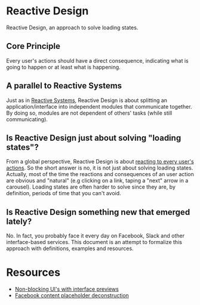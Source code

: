 # Reactive Design

Reactive Design, an approach to solve loading states.

## Core Principle

Every user's actions should have a direct consequence, indicating what is going to happen or at least what is happening.

## A parallel to Reactive Systems

Just as in [Reactive Systems](http://www.reactivemanifesto.org/), Reactive Design is about splitting an application/interface into independent modules that communicate together.
By doing so, modules are not dependent of others' tasks (while still communicating).

## Is Reactive Design just about solving "loading states"?

From a global perspective, Reactive Design is about [reacting to every user's actions](#core-principle).
So the short answer is no, it is not just about solving loading states.
Actually, most of the time the reactions and consequences of an user action are obvious and "natural" (e.g clicking on a link, taping a "next" arrow in a carousel).
Loading states are often harder to solve since they are, by definition, periods of time that you can't avoid.

## Is Reactive Design something new that emerged lately?

No. In fact, you probably face it every day on Facebook, Slack and other interface-based services.
This document is an attempt to formalize this approach with definitions, examples and resources.

# Resources

* [Non-blocking UI's with interface previews](http://www.callumhart.com/blog/non-blocking-uis-with-interface-previews)
* [Facebook content placeholder deconstruction](http://cloudcannon.com/deconstructions/2014/11/15/facebook-content-placeholder-deconstruction.html)